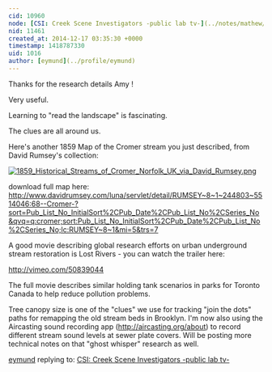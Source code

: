 ```yaml
---
cid: 10960
node: [CSI: Creek Scene Investigators -public lab tv-](../notes/mathew/12-15-2014/csi-creek-scene-investigators-public-lab-tv)
nid: 11461
created_at: 2014-12-17 03:35:30 +0000
timestamp: 1418787330
uid: 1016
author: [eymund](../profile/eymund)
---
```


Thanks for the research details Amy !

Very useful.

Learning to "read the landscape" is fascinating.

The clues are all around us.

Here's another 1859 Map of the Cromer stream you just described, from David Rumsey's collection:

[![1859_Historical_Streams_of_Cromer_Norfolk_UK_via_David_Rumsey.png](https://i.publiclab.org/system/images/photos/000/008/452/medium/1859_Historical_Streams_of_Cromer_Norfolk_UK_via_David_Rumsey.png)](https://i.publiclab.org/system/images/photos/000/008/452/original/1859_Historical_Streams_of_Cromer_Norfolk_UK_via_David_Rumsey.png)

download full map here:
http://www.davidrumsey.com/luna/servlet/detail/RUMSEY~8~1~244803~5514046:68--Cromer-?sort=Pub_List_No_InitialSort%2CPub_Date%2CPub_List_No%2CSeries_No&qvq=q:cromer;sort:Pub_List_No_InitialSort%2CPub_Date%2CPub_List_No%2CSeries_No;lc:RUMSEY~8~1&mi=5&trs=7

A good movie describing global research efforts on urban underground stream restoration is Lost Rivers - you can watch the trailer here:

http://vimeo.com/50839044

The full movie describes similar holding tank scenarios in parks for Toronto Canada to help reduce pollution problems.

Tree canopy size is one of the "clues" we use for tracking "join the dots" paths for remapping the old stream beds in Brooklyn. I'm now also using the Aircasting sound recording app (http://aircasting.org/about) to record different stream sound levels at sewer plate covers. Will be posting more technical notes on that "ghost whisper" research as well.


[eymund](../profile/eymund) replying to: [CSI: Creek Scene Investigators -public lab tv-](../notes/mathew/12-15-2014/csi-creek-scene-investigators-public-lab-tv)

